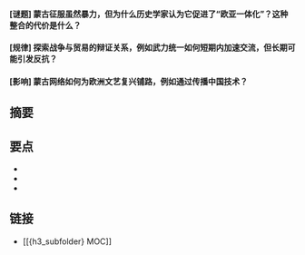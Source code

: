 #### [谜题] 蒙古征服虽然暴力，但为什么历史学家认为它促进了“欧亚一体化”？这种整合的代价是什么？


#### [规律] 探索战争与贸易的辩证关系，例如武力统一如何短期内加速交流，但长期可能引发反抗？


#### [影响] 蒙古网络如何为欧洲文艺复兴铺路，例如通过传播中国技术？


## 摘要


## 要点

- 
- 
- 

## 链接

- [[{h3_subfolder} MOC]]
